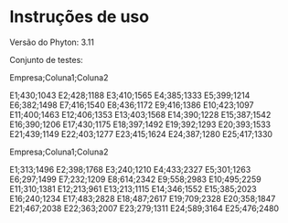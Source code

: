 # Instruções de uso

Versão do Phyton: 3.11

Conjunto de testes:

Empresa;Coluna1;Coluna2

E1;430;1043
E2;428;1188
E3;410;1565
E4;385;1333
E5;399;1214
E6;382;1498
E7;416;1540
E8;436;1172
E9;416;1386
E10;423;1097
E11;400;1463
E12;406;1353
E13;403;1568
E14;390;1228
E15;387;1542
E16;390;1206
E17;430;1175
E18;397;1492
E19;392;1293
E20;393;1533
E21;439;1149
E22;403;1277
E23;415;1624
E24;387;1280
E25;417;1330

Empresa;Coluna1;Coluna2

E1;313;1496
E2;398;1768
E3;240;1210
E4;433;2327
E5;301;1263
E6;297;1499
E7;232;1209
E8;614;2342
E9;558;2983
E10;495;2259
E11;310;1381
E12;213;961
E13;213;1115
E14;346;1552
E15;385;2023
E16;240;1234
E17;483;2828
E18;487;2617
E19;709;2328
E20;358;1847
E21;467;2038
E22;363;2007
E23;279;1311
E24;589;3164
E25;476;2480
